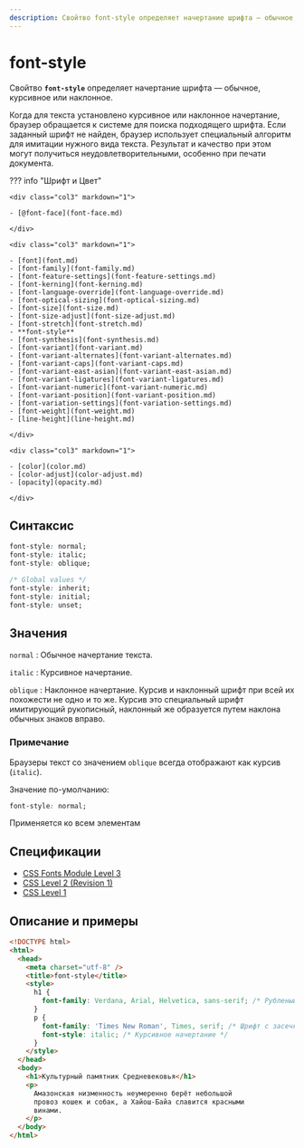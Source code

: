 ```yaml
---
description: Свойтво font-style определяет начертание шрифта — обычное, курсивное или наклонное
---
```


# font-style

Свойтво **`font-style`** определяет начертание шрифта — обычное, курсивное или наклонное.

Когда для текста установлено курсивное или наклонное начертание, браузер обращается к системе для поиска подходящего шрифта. Если заданный шрифт не найден, браузер использует специальный алгоритм для имитации нужного вида текста. Результат и качество при этом могут получиться неудовлетворительными, особенно при печати документа.

??? info "Шрифт и Цвет"

    <div class="col3" markdown="1">

    - [@font-face](font-face.md)

    </div>

    <div class="col3" markdown="1">

    - [font](font.md)
    - [font-family](font-family.md)
    - [font-feature-settings](font-feature-settings.md)
    - [font-kerning](font-kerning.md)
    - [font-language-override](font-language-override.md)
    - [font-optical-sizing](font-optical-sizing.md)
    - [font-size](font-size.md)
    - [font-size-adjust](font-size-adjust.md)
    - [font-stretch](font-stretch.md)
    - **font-style**
    - [font-synthesis](font-synthesis.md)
    - [font-variant](font-variant.md)
    - [font-variant-alternates](font-variant-alternates.md)
    - [font-variant-caps](font-variant-caps.md)
    - [font-variant-east-asian](font-variant-east-asian.md)
    - [font-variant-ligatures](font-variant-ligatures.md)
    - [font-variant-numeric](font-variant-numeric.md)
    - [font-variant-position](font-variant-position.md)
    - [font-variation-settings](font-variation-settings.md)
    - [font-weight](font-weight.md)
    - [line-height](line-height.md)

    </div>

    <div class="col3" markdown="1">

    - [color](color.md)
    - [color-adjust](color-adjust.md)
    - [opacity](opacity.md)

    </div>

## Синтаксис

```css
font-style: normal;
font-style: italic;
font-style: oblique;

/* Global values */
font-style: inherit;
font-style: initial;
font-style: unset;
```

## Значения

`normal`
: Обычное начертание текста.

`italic`
: Курсивное начертание.

`oblique`
: Наклонное начертание. Курсив и наклонный шрифт при всей их похожести не одно и то же. Курсив это специальный шрифт имитирующий рукописный, наклонный же образуется путем наклона обычных знаков вправо.

### Примечание

Браузеры текст со значением `oblique` всегда отображают как курсив (`italic`).

Значение по-умолчанию:

```css
font-style: normal;
```

Применяется ко всем элементам

## Спецификации

- [CSS Fonts Module Level 3](http://dev.w3.org/csswg/css3-fonts/#font-style-prop)
- [CSS Level 2 (Revision 1)](http://www.w3.org/TR/CSS2/fonts.html#propdef-font-style)
- [CSS Level 1](http://www.w3.org/TR/CSS1/#font-style)

## Описание и примеры

```html
<!DOCTYPE html>
<html>
  <head>
    <meta charset="utf-8" />
    <title>font-style</title>
    <style>
      h1 {
        font-family: Verdana, Arial, Helvetica, sans-serif; /* Рубленый шрифт заголовка */
      }
      p {
        font-family: 'Times New Roman', Times, serif; /* Шрифт с засечками */
        font-style: italic; /* Курсивное начертание */
      }
    </style>
  </head>
  <body>
    <h1>Культурный памятник Средневековья</h1>
    <p>
      Амазонская низменность неумеренно берёт небольшой
      провоз кошек и собак, а Хайош-Байа славится красными
      винами.
    </p>
  </body>
</html>
```
